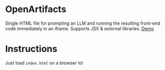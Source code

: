 # OpenArtifacts

Single HTML file for prompting an LLM and running the resulting front-end code immediately in an iframe. Supports JSX & external libraries. [Demo](http://mayfer.github.io/open-artifacts/)

# Instructions

Just load `index.html` on a browser lol
